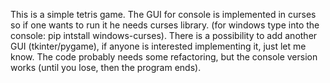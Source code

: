 This is a simple tetris game. The GUI for console is implemented in curses so if one wants to run it he needs curses library. (for windows type into the console: pip intstall windows-curses).
There is a possibility to add another GUI (tkinter/pygame), if anyone is interested implementing it, just let me know. The code probably needs some refactoring, but the console version works (until you lose, then the program ends).